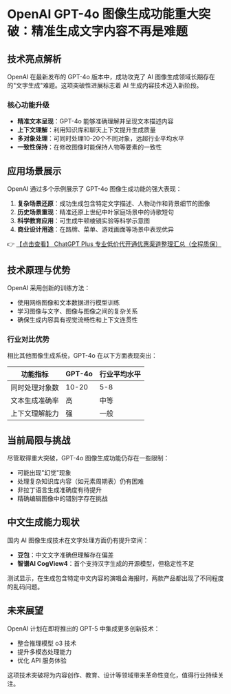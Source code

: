 # OpenAI GPT-4o 图像生成功能重大突破：精准生成文字内容不再是难题

## 技术亮点解析

OpenAI 在最新发布的 GPT-4o 版本中，成功攻克了 AI 图像生成领域长期存在的"文字生成"难题。这项突破性进展标志着 AI 生成内容技术迈入新阶段。

### 核心功能升级

- **精准文本呈现**：GPT-4o 能够准确理解并呈现文本描述内容
- **上下文理解**：利用知识库和聊天上下文提升生成质量
- **多对象处理**：可同时处理10-20个不同对象，远超行业平均水平
- **一致性保持**：在修改图像时能保持人物等要素的一致性

## 应用场景展示

OpenAI 通过多个示例展示了 GPT-4o 图像生成功能的强大表现：

1. **复杂场景还原**：成功生成包含特定文字描述、人物动作和背景细节的图像
2. **历史场景重现**：精准还原上世纪中叶家庭场景中的诗歌短句
3. **科学教育应用**：可生成牛顿棱镜实验等科学示意图
4. **商业设计用途**：在路牌、菜单、游戏画面等场景中表现优异

👉 [【点击查看】 ChatGPT Plus 专业低价代开通优惠渠道整理汇总（全程质保）](https://bit.ly/DaiKai)

## 技术原理与优势

OpenAI 采用创新的训练方法：

- 使用网络图像和文本数据进行模型训练
- 学习图像与文字、图像与图像之间的复杂关系
- 确保生成内容具有视觉流畅性和上下文连贯性

### 行业对比优势

相比其他图像生成系统，GPT-4o 在以下方面表现突出：

| 功能指标 | GPT-4o | 行业平均水平 |
|---------|--------|------------|
| 同时处理对象数 | 10-20 | 5-8 |
| 文本生成准确率 | 高 | 中等 |
| 上下文理解能力 | 强 | 一般 |

## 当前局限与挑战

尽管取得重大突破，GPT-4o 图像生成功能仍存在一些限制：

- 可能出现"幻觉"现象
- 处理复杂知识库内容（如元素周期表）仍有困难
- 非拉丁语言生成准确度有待提升
- 精确编辑图像中的错别字存在挑战

## 中文生成能力现状

国内 AI 图像生成技术在文字处理方面仍有提升空间：

- **豆包**：中文文字准确但理解存在偏差
- **智谱AI CogView4**：首个支持汉字生成的开源模型，但稳定性不足

测试显示，在生成包含特定中文内容的演唱会海报时，两款产品都出现了不同程度的乱码问题。

## 未来展望

OpenAI 计划在即将推出的 GPT-5 中集成更多创新技术：

- 整合推理模型 o3 技术
- 提升多模态处理能力
- 优化 API 服务体验

这项技术突破将为内容创作、教育、设计等领域带来革命性变化，值得行业持续关注。